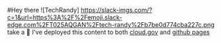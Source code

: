 #Hey there
![TechRandy] https://slack-imgs.com/?c=1&url=https%3A%2F%2Femoji.slack-edge.com%2FT025AQGAN%2Ftech-randy%2Fb7be0d774cba227c.png
take a 👀 I've deployed this content to both [cloud.gov](https://robincarnahan.app.cloud.gov/) and [github pages](https://robincarnahan.github.io/Test-Repo/)
